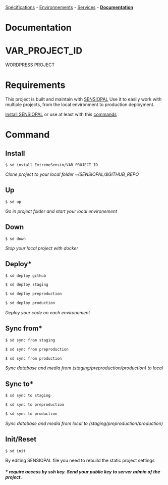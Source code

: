 [Spécifications](VAR_LINK_REDMINE/wiki) - 
[Environnements](VAR_LINK_REDMINE/wiki/Environnements) - 
[Services](VAR_LINK_REDMINE/wiki/Services) - 
[**Documentation**](VAR_LINK_REDMINE/wiki/Documentation)

# **Documentation**

# VAR_PROJECT_ID
WORDPRESS PROJECT

# Requirements
This project is built and maintain with [SENSIOPAL](https://github.com/ExtremeSensio/SENSIOPAL) Use it to easily work with multiple projects, from the local environment to production deployment.

[Install SENSIOPAL](https://github.com/ExtremeSensio/SENSIOPAL) or use at least with this [commands](local/local.md)

# Command

## Install
```
$ sd install ExtremeSensio/VAR_PROJECT_ID
```
_Clone project to your local folder ~/SENSIOPAL/$GITHUB_REPO_

## Up
```
$ sd up
```
_Go in project folder and start your local environement_

## Down
```
$ sd down
```
_Stop your local project with docker_

## Deploy*
```sh
$ sd deploy github

$ sd deploy staging

$ sd deploy preproduction

$ sd deploy production
```
_Deploy your code on each environement_

## Sync from*
```sh
$ sd sync from staging

$ sd sync from preproduction

$ sd sync from production
```
_Sync database and media from (staging/preproduction/production) to local_

## Sync to*
```sh
$ sd sync to staging

$ sd sync to preproduction

$ sd sync to production
```
_Sync database and media from local to (staging/preproduction/production)_

## Init/Reset
```
$ sd init
```
By editing SENSIOPAL file you need to rebuild the static project settings 

##### * require access by ssh key. Send your public key to server admin of the project.
